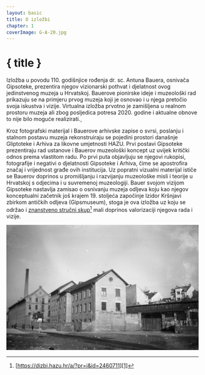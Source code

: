 ```yaml
---
layout: basic
title: O izložbi
chapter: 1
coverImage: G-A-20.jpg
---
```


# { title }

Izložba u povodu 110. godišnjice rođenja dr. sc. Antuna Bauera, osnivača Gipsoteke, prezentira njegov vizionarski pothvat i djelatnost ovog jedinstvenog muzeja u Hrvatskoj. Bauerove pionirske ideje i muzeološki rad prikazuju se na primjeru prvog muzeja koji je osnovao i u njega pretočio svoja iskustva i vizije. Virtualna izložba prvotno je zamišljena u realnom prostoru muzeja ali zbog posljedica potresa 2020. godine i aktualne obnove to nije bilo moguće realizirati.¸

Kroz fotografski materijal i Bauerove arhivske zapise o svrsi, poslanju i stalnom postavu muzeja rekonstruiraju se pojedini prostori današnje Gliptoteke i Arhiva za likovne umjetnosti HAZU. Prvi postavi Gipsoteke prezentiraju rad ustanove i Bauerov muzeološki koncept uz uvijek kritički odnos prema vlastitom radu. Po prvi puta objavljuju se njegovi rukopisi, fotografije i negativi o djelatnosti Gipsoteke i Arhiva, čime se apostrofira značaj i vrijednost građe ovih institucija. Uz popratni vizualni materijal ističe se Bauerov doprinos u promišljanju i razvijanju muzeološke misli i teorije u Hrvatskoj s odjecima i u suvremenoj muzeologiji. Bauer svojom vizijom Gipsoteke nastavlja zamisao o osnivanju muzeja odljeva koju kao njegov konceptualni začetnik još krajem 19. stoljeća započinje Izidor Kršnjavi zbirkom antičkih odljeva (Gipsmuseum), stoga je ova izložba uz koju se održao i [znanstveno stručni skup][1][^1] mali doprinos valorizaciji njegova rada i vizije.


![Zgrade kožare u kojem se nalazi Gipsoteka, 1940. godina, Knjiga negativa Gliptoteke HAZU, G/A-20](./img/G-A-20.jpg "Zgrada Gipsoteke, 1940.")

[^1]: [https://dizbi.hazu.hr/a/?pr=i&id=2460711][1] 

[1]: <https://dizbi.hazu.hr/a/?pr=i&id=2460711> "https://dizbi.hazu.hr/a/?pr=i&id=2460711"
